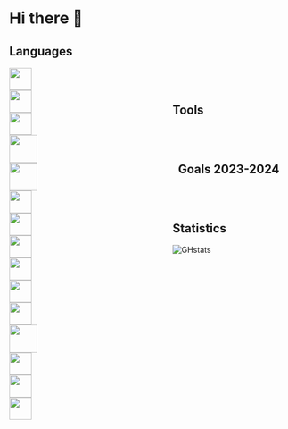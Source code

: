 # Hi there 👋

<!--
**Xenophee/Xenophee** is a ✨ _special_ ✨ repository because its `README.md` (this file) appears on your GitHub profile.

Here are some ideas to get you started:

- 🔭 I’m currently working on ...
- 🌱 I’m currently learning ...
- 👯 I’m looking to collaborate on ...
- 🤔 I’m looking for help with ...
- 💬 Ask me about ...
- 📫 How to reach me: ...
- 😄 Pronouns: ...
- ⚡ Fun fact: ...
-->

## Languages

<img align="left" src="https://cdn.jsdelivr.net/gh/devicons/devicon/icons/html5/html5-plain-wordmark.svg" width="40px" style="padding-right:250px;">
<img align="left" src="https://cdn.jsdelivr.net/gh/devicons/devicon/icons/css3/css3-plain-wordmark.svg" width="40px" style="padding-right:250px;">
<img align="left" src="https://cdn.jsdelivr.net/gh/devicons/devicon/icons/javascript/javascript-plain.svg" width="40px" style="padding-right:250px;">
<img align="left" src="https://cdn.jsdelivr.net/gh/devicons/devicon/icons/php/php-plain.svg" width="50px" style="padding-right:250px;">
<img align="left" src="https://cdn.jsdelivr.net/gh/devicons/devicon/icons/mysql/mysql-plain-wordmark.svg" width="50px" style="padding-right:250px;">

<br>
<br>

## Tools


<img align="left" src="https://cdn.jsdelivr.net/gh/devicons/devicon/icons/vscode/vscode-original-wordmark.svg" width="40px" style="padding-right:250px;">
<img align="left" src="https://cdn.jsdelivr.net/gh/devicons/devicon/icons/bootstrap/bootstrap-original-wordmark.svg" width="40px" style="padding-right:250px;">
<img align="left" src="https://cdn.jsdelivr.net/gh/devicons/devicon/icons/figma/figma-original.svg" width="40px" style="padding-right:250px;">
<img align="left" src="https://cdn.jsdelivr.net/gh/devicons/devicon/icons/git/git-original.svg" width="40px" style="padding-right:250px;">

<br>
<br>

## Goals 2023-2024

<img align="left" src="https://cdn.jsdelivr.net/gh/devicons/devicon/icons/symfony/symfony-original-wordmark.svg" width="40px" style="padding-right:250px;">
<img align="left" src="https://cdn.jsdelivr.net/gh/devicons/devicon/icons/laravel/laravel-plain-wordmark.svg" width="40px" style="padding-right:250px;">
<img align="left" src="https://cdn.jsdelivr.net/gh/devicons/devicon/icons/nodejs/nodejs-plain-wordmark.svg" width="50px" style="padding-right:250px;">
<img align="left" src="https://cdn.jsdelivr.net/gh/devicons/devicon/icons/react/react-original-wordmark.svg" width="40px" style="padding-right:250px;">
<img align="left" src="https://cdn.jsdelivr.net/gh/devicons/devicon/icons/electron/electron-original.svg" width="40px" style="padding-right:250px;">
<img align="left" src="https://cdn.jsdelivr.net/gh/devicons/devicon/icons/sass/sass-original.svg" width="40px" style="padding-right:250px;">

<br>
<br>

## Statistics

![GHstats](https://github-readme-stats.vercel.app/api?username=Xenophee&show_icons=true&theme=transparent)
          
          
          


